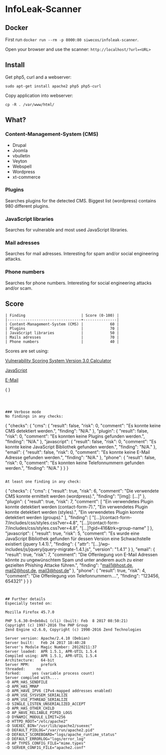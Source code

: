 # InfoLeak-Scanner

## Docker
First run `docker run --rm -p 8000:80 siwecos/infoleak-scanner`.

Open your browser and use the scanner: `http://localhost/?url=<URL>`

## Install

Get php5, curl and a webserver:
```
sudo apt-get install apache2 php5 php5-curl
```

Copy application into webserver:
```
cp -R . /var/www/html/
```

## What?

### Content-Management-System (CMS)
- Drupal
- Joomla
- vbulletin
- Veyton
- Webspell
- Wordpress
- xt-commerce

### Plugins
Searches plugins for the detected CMS. Biggest list (wordpress) contains 980 different plugins.

### JavaScript libraries
Searches for vulnerable and most used JavaScript libraries.

### Mail adresses
Searches for mail adresses. Interesting for spam and/or social engineering attacks.

### Phone numbers
Searches for phone numbers. Interesting for social engineering attacks and/or scam.


## Score
```
| Finding                         | Score (0-100) |
|---------------------------------+---------------|
| Content-Management-System (CMS) |            60 |
| Plugins                         |            70 |
| JavaScript libraries            |            50 |
| Mails adresses                  |            70 |
| Phone numbers                   |            40 |
```

Scores are set using:

[Vulnerability Scoring System Version 3.0 Calculator](https://www.first.org/cvss/)

[JavaScript](https://www.sourceclear.com/registry/security/information-disclosure/javascript/sid-2371/risk)

[E-Mail](http://www.huawei.com/en-CA/psirt/security-advisories/2016/huawei-sa-20161214-01-smartphone-en)


{
}
```



### Verbose mode
No findings in any checks:
```
{
    "checks": {
        "cms": {
            "result": false,
            "risk": 0,
            "comment": "Es konnte keine CMS detektiert werden.",
            "finding": "N/A."
        },
        "plugin": {
            "result": false,
            "risk": 0,
            "comment": "Es konnten keine Plugins gefunden werden.",
            "finding": "N/A."
        },
        "javascript": {
            "result": false,
            "risk": 0,
            "comment": "Es konnte keine JavaScript Bibliothek gefunden werden.",
            "finding": "N/A."
        },
        "email": {
            "result": false,
            "risk": 0,
            "comment": "Es konnte keine E-Mail Adresse gefunden werden.",
            "finding": "N/A."
        },
        "phone": {
            "result": false,
            "risk": 0,
            "comment": "Es konnten keine Telefonnummern gefunden werden.",
            "finding": "N/A."
        }
    }
}
```

At least one finding in any check:
```
{
    "checks": {
        "cms": {
            "result": true,
            "risk": 6,
            "comment": "Die verwendete CMS konnte ermittelt werden (wordpress).",
            "finding": "[img]: [...]"
        },
        "plugin": {
            "result": true,
            "risk": 7,
            "comment": [
                "Ein verwendetes Plugin konnte detektiert werden (contact-form-7).",
                "Ein verwendetes Plugin konnte detektiert werden (styles).",
                "Ein verwendetes Plugin konnte detektiert werden (groups)."
            ],
            "finding": [
                "[...]/contact-form-7/includes/css/styles.css?ver=4.8",
                "[...]/contact-form-7/includes/css/styles.css?ver=4.8",
                "[...]?gid=416&trk=group-name"
            ]
        },
        "javascript": {
            "result": true,
            "risk": 5,
            "comment": "Es wurde eine JavaScript Bibliothek gefunden für dessen Version eine Schwachstelle existiert (jquery 1.4.1).",
            "finding": {
                "attr": "[...]/wp-includes/js/jquery/jquery-migrate-1.4.1.js",
                "version": "1.4.1"
            }
        },
        "email": {
            "result": true,
            "risk": 7,
            "comment": "Die Offenlegung von E-Mail Adressen könnte zu ungewünschtem Spam und unter anderem auch zu einer gezielten Phishing Attacke führen.",
            "finding": "mail1@host.de, mail2@host.de, mail3@host.de"
        },
        "phone": {
            "result": true,
            "risk": 4,
            "comment": "Die Offenlegung von Telefonnummern....",
            "finding": "123456, 654321"
        }
    }
}
```


## Further details
Especially tested on:

```
	Mozilla Firefox 45.7.0

	PHP 5.6.30-0+deb8u1 (cli) (built: Feb  8 2017 08:50:21)
	Copyright (c) 1997-2016 The PHP Group
	Zend Engine v2.6.0, Copyright (c) 1998-2016 Zend Technologies

	Server version: Apache/2.4.10 (Debian)
	Server built:   Feb 24 2017 18:40:28
	Server's Module Magic Number: 20120211:37
	Server loaded:  APR 1.5.1, APR-UTIL 1.5.4
	Compiled using: APR 1.5.1, APR-UTIL 1.5.4
	Architecture:   64-bit
	Server MPM:     prefork
	threaded:     no
	forked:     yes (variable process count)
	Server compiled with....
	-D APR_HAS_SENDFILE
	-D APR_HAS_MMAP
	-D APR_HAVE_IPV6 (IPv4-mapped addresses enabled)
	-D APR_USE_SYSVSEM_SERIALIZE
	-D APR_USE_PTHREAD_SERIALIZE
	-D SINGLE_LISTEN_UNSERIALIZED_ACCEPT
	-D APR_HAS_OTHER_CHILD
	-D AP_HAVE_RELIABLE_PIPED_LOGS
	-D DYNAMIC_MODULE_LIMIT=256
	-D HTTPD_ROOT="/etc/apache2"
	-D SUEXEC_BIN="/usr/lib/apache2/suexec"
	-D DEFAULT_PIDLOG="/var/run/apache2.pid"
	-D DEFAULT_SCOREBOARD="logs/apache_runtime_status"
	-D DEFAULT_ERRORLOG="logs/error_log"
	-D AP_TYPES_CONFIG_FILE="mime.types"
	-D SERVER_CONFIG_FILE="apache2.conf"
```



